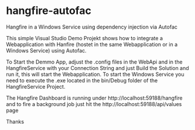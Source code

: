 # hangfire-autofac
Hangfire in a Windows Service using dependency injection via Autofac

This simple Visual Studio Demo Projekt shows how to integrate a Webapplication with Hanfire (hostet in the same Webapplication or in a Windows Service) using Autofac.

To Start the Demmo App, adjust the .config files in the WebApi and in the HangfireService with your Connection String and just Build the Solution and run it, this will start the Webapplication.
To start the Windows Service you need to execute the .exe located in the bin/Debug folder of the HangfireService Project.

The Hangfire Dashboard is running under http://localhost:59188/hangfire and to fire a background job just hit the http://localhost:59188/api/values page

Thanks
